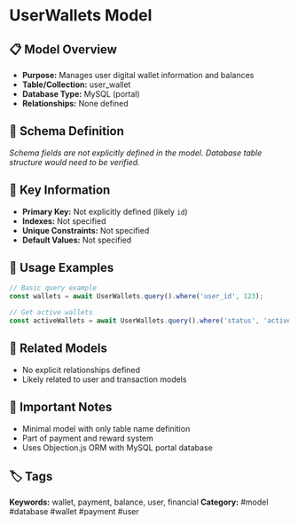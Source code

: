 # UserWallets Model

## 📋 Model Overview
- **Purpose:** Manages user digital wallet information and balances
- **Table/Collection:** user_wallet
- **Database Type:** MySQL (portal)
- **Relationships:** None defined

## 🔧 Schema Definition
*Schema fields are not explicitly defined in the model. Database table structure would need to be verified.*

## 🔑 Key Information
- **Primary Key:** Not explicitly defined (likely `id`)
- **Indexes:** Not specified
- **Unique Constraints:** Not specified
- **Default Values:** Not specified

## 📝 Usage Examples
```javascript
// Basic query example
const wallets = await UserWallets.query().where('user_id', 123);

// Get active wallets
const activeWallets = await UserWallets.query().where('status', 'active');
```

## 🔗 Related Models
- No explicit relationships defined
- Likely related to user and transaction models

## 📌 Important Notes
- Minimal model with only table name definition
- Part of payment and reward system
- Uses Objection.js ORM with MySQL portal database

## 🏷️ Tags
**Keywords:** wallet, payment, balance, user, financial
**Category:** #model #database #wallet #payment #user